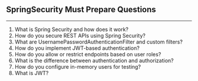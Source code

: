 ## SpringSecurity Must Prepare Questions

---

1. What is Spring Security and how does it work?
2. How do you secure REST APIs using Spring Security?
3. What are UsernamePasswordAuthenticationFilter and custom filters?
4. How do you implement JWT-based authentication?
5. How do you allow or restrict endpoints based on user roles?
6. What is the difference between authentication and authorization?
7. How do you configure in-memory users for testing?
8. What is JWT?


